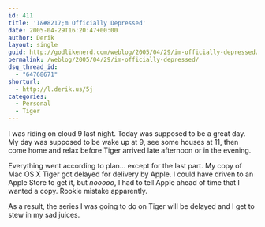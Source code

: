 ```yaml
---
id: 411
title: 'I&#8217;m Officially Depressed'
date: 2005-04-29T16:20:47+00:00
author: Derik
layout: single
guid: http://godlikenerd.com/weblog/2005/04/29/im-officially-depressed/
permalink: /weblog/2005/04/29/im-officially-depressed/
dsq_thread_id:
  - "64768671"
shorturl:
  - http://l.derik.us/5j
categories:
  - Personal
  - Tiger
---
```

I was riding on cloud 9 last night. Today was supposed to be a great day. My day was supposed to be wake up at 9, see some houses at 11, then come home and relax before Tiger arrived late afternoon or in the evening.

Everything went according to plan&#8230; except for the last part. My copy of Mac OS X Tiger got delayed for delivery by Apple. I could have driven to an Apple Store to get it, but _nooooo_, I had to tell Apple ahead of time that I wanted a copy. Rookie mistake apparently.

As a result, the series I was going to do on Tiger will be delayed and I get to stew in my sad juices.